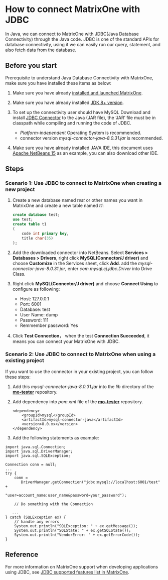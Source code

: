 # How to connect MatrixOne with JDBC

In Java, we can connect to MatrixOne with JDBC(Java Database Connectivity) through the Java code. JDBC is one of the standard APIs for database connectivity, using it we can easily run our query, statement, and also fetch data from the database.

## Before you start

Prerequisite to understand Java Database Connectivity with MatrixOne, make sure you have installed these items as below:

1. Make sure you have already [installed and launched MatrixOne](../../../Get-Started/install-standalone-matrixone.md).
2. Make sure you have already installed [JDK 8+ version](https://www.oracle.com/sg/java/technologies/javase/javase8-archive-downloads.html).
3. To set up the connectivity user should have MySQL Download and install [JDBC Connector](https://dev.mysql.com/downloads/connector/j/) to the Java (JAR file), the ‘JAR’ file must be in classpath while compiling and running the code of JDBC.

    - *Platform-independent* Operating System is recommended.
    - connector version *mysql-connector-java-8.0.31.jar* is recommended.

4. Make sure you have already installed JAVA IDE, this document uses [Apache NetBeans 15](http://netbeans.org/downloads/index.html) as an example, you can also download other IDE.

## Steps

### Scenario 1: Use JDBC to connect to MatrixOne when creating a new project

1. Create a new database named *test* or other names you want in MatrixOne and create a new table named *t1*:

    ```sql
    create database test;
    use test;
    create table t1
    (
        code int primary key,
        title char(35)
    );
    ```

2. Add the downloaded connector into NetBeans. Select **Services > Databases > Drivers**, right click **MySQL(Connector/J driver)** and choose **Customize** in the Services sheet, click **Add**. add the *mysql-connector-java-8.0.31.jar*, enter *com.mysql.cj.jdbc.Driver* into Drive Class.

3. Right click **MySQL(Connector/J driver)** and choose **Connect Using** to configure as following:

    - Host: 127.0.0.1
    - Port: 6001
    - Database: test
    - User Name: dump
    - Password: 111
    - Remmember password: Yes

4. Click **Test Connection**， when the test **Connection Succeeded**, it means you can connect your MatrixOne with JDBC.

### Scenario 2: Use JDBC to connect to MatrixOne when using a existing project

If you want to use the connector in your existing project, you can follow these steps:

1. Add this *mysql-connector-java-8.0.31.jar* into the *lib* directory of the **[mo-tester](https://github.com/matrixorigin/mo-tester)** repository.

2. Add dependency into *pom.xml* file of the **[mo-tester](https://github.com/matrixorigin/mo-tester)** repository.

    ```
    <dependency>
        <groupId>mysql</groupId>
        <artifactId>mysql-connector-java</artifactId>
        <version>8.0.xx</version>
    </dependency>
    ```

3. Add the following statements as example:

```
import java.sql.Connection;
import java.sql.DriverManager;
import java.sql.SQLException;

Connection conn = null;
...
try {
    conn =
       DriverManager.getConnection("jdbc:mysql://localhost:6001/test" +
                                   "user=account_name:user_name&password=your_password");

    // Do something with the Connection

   ...
} catch (SQLException ex) {
    // handle any errors
    System.out.println("SQLException: " + ex.getMessage());
    System.out.println("SQLState: " + ex.getSQLState());
    System.out.println("VendorError: " + ex.getErrorCode());
}
```

## Reference

For more information on MatrixOne support when developing applications using JDBC, see [JDBC supported features list in MatrixOne](../../../Reference/Limitations/mo-jdbc-feature-list.md).

